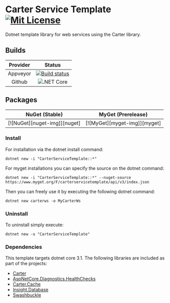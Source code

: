 # Carter Service Template  [![Mit License][mit-img]][mit]

Dotnet template library for web services using the Carter library.

## Builds

| Provider | Status |
| :---: | :---: |
| Appveyor | [![Build status][appveyor-build-img]][appveyor-build] |
| Github | ![.NET Core][github-build] |

## Packages

| NuGet (Stable) | MyGet (Prerelease) |
| :---: | :---: |
| [![NuGet][nuget-img]][nuget] | [![MyGet][myget-img]][myget] |

### Install

For installation via the dotnet install command:

`dotnet new -i "CarterServiceTemplate::*"`

For myget installations you can specify the source on the dotnet command:

`dotnet new -i "CarterServiceTemplate::*" --nuget-source https://www.myget.org/F/carterservicetemplate/api/v3/index.json`

Then you can freely use it by executing the following dotnet command:

`dotnet new carterws -o MyCarterWs`

### Uninstall

To uninstall simply execute:

`dotnet new -u "CarterServiceTemplate"`

### Dependencies

This template targets dotnet core 3.1. The following libraries are included as part of the projects:

* [Carter](https://github.com/CarterCommunity/Carter)
* [AspNetCore.Diagnostics.HealthChecks](https://github.com/Xabaril/AspNetCore.Diagnostics.HealthChecks)
* [Carter.Cache](https://github.com/Jaxelr/Carter.Cache)
* [Insight.Database](https://github.com/jonwagner/Insight.Database)
* [Swashbuckle](https://github.com/domaindrivendev/Swashbuckle.AspNetCore)

[mit-img]: http://img.shields.io/badge/License-MIT-blue.svg
[mit]: https://github.com/Jaxelr/CarterServiceTemplate/blob/master/LICENSE
[appveyor-build-img]: https://ci.appveyor.com/api/projects/status/2xr17krulb7vppm7/branch/master?svg=true
[appveyor-build]: https://ci.appveyor.com/project/Jaxelr/carterservicetemplate/branch/master
[github-build]: https://github.com/Jaxelr/CarterServiceTemplate/workflows/.NET%20Core/badge.svg?branch=master
